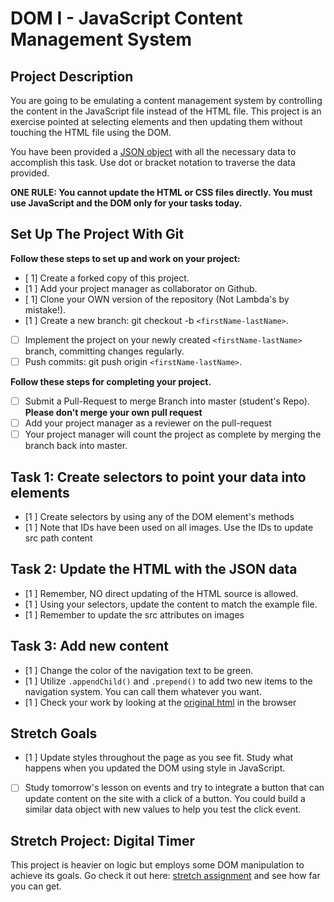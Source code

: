 # DOM I - JavaScript Content Management System

## Project Description

You are going to be emulating a content management system by controlling the content in the JavaScript file instead of the HTML file. This project is an exercise pointed at selecting elements and then updating them without touching the HTML file using the DOM.

You have been provided a [JSON object](js/index.js) with all the necessary data to accomplish this task.  Use dot or bracket notation to traverse the data provided.

**ONE RULE: You cannot update the HTML or CSS files directly.  You must use JavaScript and the DOM only for your tasks today.**

## Set Up The Project With Git

**Follow these steps to set up and work on your project:**

* [ 1] Create a forked copy of this project.
* [1 ] Add your project manager as collaborator on Github.
* [ 1] Clone your OWN version of the repository (Not Lambda's by mistake!).
* [1 ] Create a new branch: git checkout -b `<firstName-lastName>`.
* [ ] Implement the project on your newly created `<firstName-lastName>` branch, committing changes regularly.
* [ ] Push commits: git push origin `<firstName-lastName>`.

**Follow these steps for completing your project.**

* [ ] Submit a Pull-Request to merge <firstName-lastName> Branch into master (student's  Repo). **Please don't merge your own pull request**
* [ ] Add your project manager as a reviewer on the pull-request
* [ ] Your project manager will count the project as complete by merging the branch back into master.

## Task 1: Create selectors to point your data into elements

* [1 ] Create selectors by using any of the DOM element's methods
* [1 ] Note that IDs have been used on all images. Use the IDs to update src path content

## Task 2: Update the HTML with the JSON data

* [1 ] Remember, NO direct updating of the HTML source is allowed.
* [1 ] Using your selectors, update the content to match the example file.
* [1 ] Remember to update the src attributes on images

## Task 3: Add new content

* [1 ] Change the color of the navigation text to be green.
* [1 ] Utilize `.appendChild()` and `.prepend()` to add two new items to the navigation system. You can call them whatever you want.
* [1 ] Check your work by looking at the [original html](original.html) in the browser

## Stretch Goals

* [1 ] Update styles throughout the page as you see fit. Study what happens when you updated the DOM using style in JavaScript.  
* [ ] Study tomorrow's lesson on events and try to integrate a button that can update content on the site with a click of a button.  You could build a similar data object with new values to help you test the click event.

## Stretch Project: Digital Timer

This project is heavier on logic but employs some DOM manipulation to achieve its goals.  Go check it out here: [stretch assignment](stretch-assignment) and see how far you can get.
